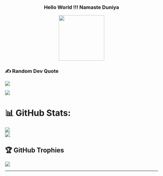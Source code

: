 ### <div align="center"><p> Hello World !!! Namaste Duniya</p> <img src="https://i.gifer.com/origin/23/23b4b79490fdda967ee0fcc8d9c57402_w200.gif" width="150"></div>

### ✍️ Random Dev Quote
![](https://quotes-github-readme.vercel.app/api?type=horizontal&theme=tokyonight)

[![](https://visitcount.itsvg.in/api?id=DevanshSampat&label=Profile%20Views&color=6&icon=5&pretty=true)](https://visitcount.itsvg.in)

<!-- ## 🌐 Socials: -->
<!-- [![LinkedIn](https://img.shields.io/badge/LinkedIn-%230077B5.svg?logo=linkedin&logoColor=white)](https://linkedin.com/in/https://in.linkedin.com/in/shruti-solani)  -->

# 📊 GitHub Stats:
![](https://github-readme-stats-sage-delta-51.vercel.app/api?username=DevanshSampat&theme=ayu-mirage&hide_border=false&include_all_commits=true&count_private=true)<br/>
![](https://github-readme-streak-stats.herokuapp.com/?user=DevanshSampat&theme=ayu-mirage&hide_border=false)<br/>

## 🏆 GitHub Trophies
![](https://github-profile-trophy.vercel.app/?username=DevanshSampat&theme=nord&no-frame=true&no-bg=true&margin-w=4)


---
